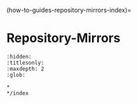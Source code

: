 (how-to-guides-repository-mirrors-index)=
# Repository-Mirrors

```{toctree}
:hidden:
:titlesonly:
:maxdepth: 2
:glob:

*
*/index
